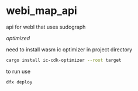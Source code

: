 # webi_map_api
api for webI that uses sudograph


*optimized*

need to install wasm ic optimizer in project directory



```bash
cargo install ic-cdk-optimizer --root target
```


to run use 

```bash
dfx deploy
```
